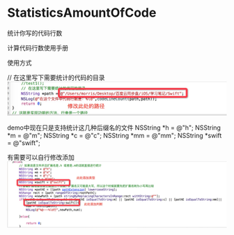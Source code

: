 # StatisticsAmountOfCode
统计你写的代码行数

计算代码行数使用手册

使用方式 

// 在这里写下需要统计的代码的目录
 ![image](https://github.com/RunOfTheSnail/StatisticsAmountOfCode/blob/master/%E8%AE%A1%E7%AE%97%E4%BB%A3%E7%A0%81%E8%A1%8C%E6%95%B0/%E4%BD%BF%E7%94%A8%E6%96%B9%E5%BC%8F.png)


demo中现在只是支持统计这几种后缀名的文件
NSString *h = @"h";
NSString *m = @"m";
NSString *c = @"c";
NSString *mm = @"mm";
NSString *swift = @"swift";

有需要可以自行修改添加
 ![image](https://github.com/RunOfTheSnail/StatisticsAmountOfCode/blob/master/%E8%AE%A1%E7%AE%97%E4%BB%A3%E7%A0%81%E8%A1%8C%E6%95%B0/%E4%BF%AE%E6%94%B9%E6%96%B9%E5%BC%8F.png)


  
